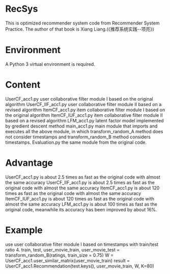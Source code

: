 # RecSys
This is optimized recommender system code from Recommender System Practice. The author of that book is Xiang Liang.(《推荐系统实践--项亮》)
# Environment
A Python 3 virtual environment is required.
# Content
UserCF_acc1.py  user collaborative filter module I based on the original algorithm
UserCF_IIF_acc1.py  user collaborative filter module II based on a revised algorithm
ItemCF_acc1.py  item collaborative filter module I based on the original algorithm
ItemCF_IUF_acc1.py  item collaborative filter module II based on a revised algorithm
LFM_acc1.py latent factor model implemented by gredient descent method
main_acc1.py  main module that imports and executes all the above module, in which transform_random_A method does not consider timestamps and transform_random_B method considers timestamps.
Evaluation.py the same module from the original code.
# Advantage
UserCF_acc1.py is about 2.5 times as fast as the original code with almost the same accuracy 
UserCF_IIF_acc1.py is about 2.5 times as fast as the original code with almost the same accuracy 
ItemCF_acc1.py is about 120 times as fast as the original code with almost the same accuracy 
ItemCF_IUF_acc1.py is about 120 times as fast as the original code with almost the same accuracy 
LFM_acc1.py is about 100 times as fast as the original code, meanwhile its accuracy has been improved by about 16%.
# Example
use user collaborative filter module I based on timestamps with train/test ratio 4.
train, test, user_movie_train, user_movie_test = transform_random_B(ratings, train_size = 0.75)
W = UserCF_acc1.user_similar_matrix(user_movie_train)
result = UserCF_acc1.Recommendation(test.keys(), user_movie_train, W, K=80)
